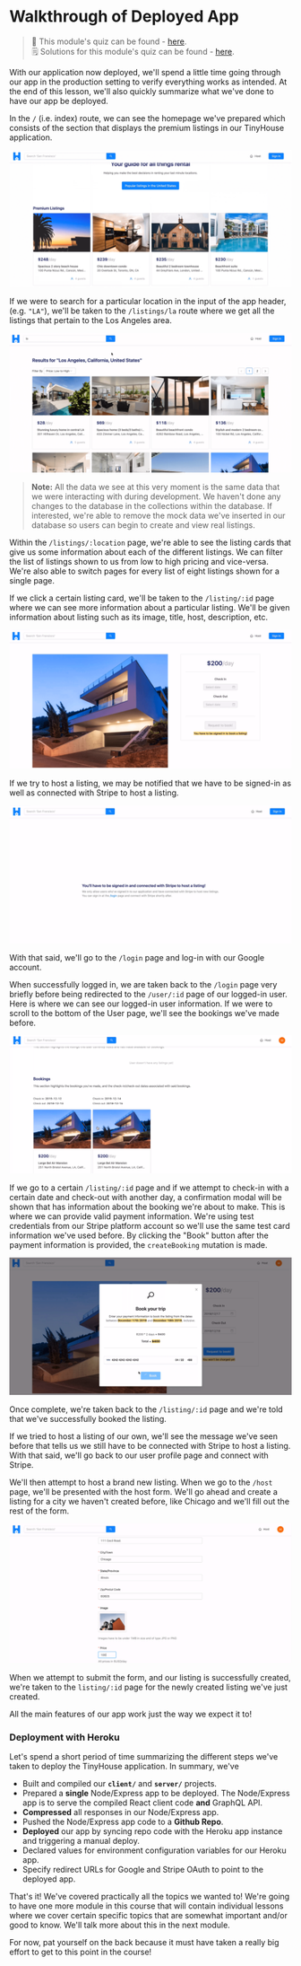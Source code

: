 # Walkthrough of Deployed App

> 📝 This module's quiz can be found - [here](./protected/multiple-choice-questions.pdf).<br/>
> 🗒️ Solutions for this module's quiz can be found - [here](./protected/multiple-choice-answers.pdf).

With our application now deployed, we'll spend a little time going through our app in the production setting to verify everything works as intended. At the end of this lesson, we'll also quickly summarize what we've done to have our app be deployed.

In the `/` (i.e. index) route, we can see the homepage we've prepared which consists of the section that displays the premium listings in our TinyHouse application.

![](public/assets/premium.png)

If we were to search for a particular location in the input of the app header, (e.g. `"LA"`), we'll be taken to the `/listings/la` route where we get all the listings that pertain to the Los Angeles area.

![](public/assets/listings.png)

> **Note:** All the data we see at this very moment is the same data that we were interacting with during development. We haven't done any changes to the database in the collections within the database. If interested, we're able to remove the mock data we've inserted in our database so users can begin to create and view real listings.

Within the `/listings/:location` page, we're able to see the listing cards that give us some information about each of the different listings. We can filter the list of listings shown to us from low to high pricing and vice-versa. We're also able to switch pages for every list of eight listings shown for a single page.

If we click a certain listing card, we'll be taken to the `/listing/:id` page where we can see more information about a particular listing. We'll be given information about listing such as its image, title, host, description, etc.

![](public/assets/sign_in_req.png)

If we try to host a listing, we may be notified that we have to be signed-in as well as connected with Stripe to host a listing.

![](public/assets/sign_in_req_2.png)

With that said, we'll go to the `/login` page and log-in with our Google account.

When successfully logged in, we are taken back to the `/login` page very briefly before being redirected to the `/user/:id` page of our logged-in user. Here is where we can see our logged-in user information. If we were to scroll to the bottom of the User page, we'll see the bookings we've made before.

![](public/assets/user_bookings.png)

If we go to a certain `/listing/:id` page and if we attempt to check-in with a certain date and check-out with another day, a confirmation modal will be shown that has information about the booking we're about to make. This is where we can provide valid payment information. We're using test credentials from our Stripe platform account so we'll use the same test card information we've used before. By clicking the "Book" button after the payment information is provided, the `createBooking` mutation is made.

![](public/assets/book.png)

Once complete, we're taken back to the `/listing/:id` page and we're told that we've successfully booked the listing.

If we tried to host a listing of our own, we'll see the message we've seen before that tells us we still have to be connected with Stripe to host a listing. With that said, we'll go back to our user profile page and connect with Stripe.

We'll then attempt to host a brand new listing. When we go to the `/host` page, we'll be presented with the host form. We'll go ahead and create a listing for a city we haven't created before, like Chicago and we'll fill out the rest of the form.

![](public/assets/host.png)

When we attempt to submit the form, and our listing is successfully created, we're taken to the `listing/:id` page for the newly created listing we've just created.

All the main features of our app work just the way we expect it to!

### Deployment with Heroku

Let's spend a short period of time summarizing the different steps we've taken to deploy the TinyHouse application. In summary, we've

-   Built and compiled our **`client/`** and **`server/`** projects.
-   Prepared a **single** Node/Express app to be deployed. The Node/Express app is to serve the compiled React client code **and** GraphQL API.
-   **Compressed** all responses in our Node/Express app.
-   Pushed the Node/Express app code to a **Github Repo**.
-   **Deployed** our app by syncing repo code with the Heroku app instance and triggering a manual deploy.
-   Declared values for environment configuration variables for our Heroku app.
-   Specify redirect URLs for Google and Stripe OAuth to point to the deployed app.

That's it! We've covered practically all the topics we wanted to! We're going to have one more module in this course that will contain individual lessons where we cover certain specific topics that are somewhat important and/or good to know. We'll talk more about this in the next module.

For now, pat yourself on the back because it must have taken a really big effort to get to this point in the course!
